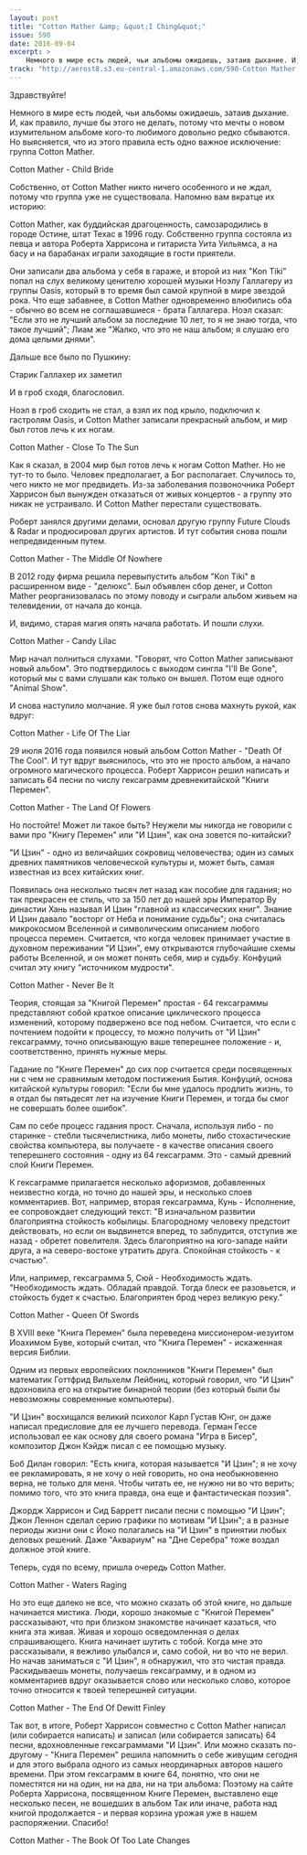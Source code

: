 ```yaml
---
layout: post
title: "Cotton Mather &amp; &quot;I Ching&quot;"
issue: 590
date: 2016-09-04
excerpt: >
    Немного в мире есть людей, чьи альбомы ожидаешь, затаив дыхание. И, как правило, лучше бы этого не делать, потому что мечты о новом изумительном альбоме кого-то любимого довольно редко сбываются. Но выясняется, что из этого правила есть одно важное исключение: группа Cotton Mather.
track: "http://aerost8.s3.eu-central-1.amazonaws.com/590-Cotton Mather & ''I Ching''.mp3"
---
```


Здравствуйте!

Немного в мире есть людей, чьи альбомы ожидаешь, затаив дыхание. И, как правило, лучше бы этого не делать, потому что мечты о новом изумительном альбоме кого-то любимого довольно редко сбываются. Но выясняется, что из этого правила есть одно важное исключение: группа Cotton Mather.

Cotton Mather - Child Bride

Собственно, от Cotton Mather никто ничего особенного и не ждал, потому что группа уже не существовала. Напомню вам вкратце их историю:

Cotton Mather, как буддийская драгоценность, самозародились в городе Остине, штат Техас в 1996 году. Собственно группа состояла из певца и автора Роберта Харрисона и гитариста Уита Уильямса, а на басу и на барабанах играли заходящие в гости приятели.

Они записали два альбома у себя в гараже, и второй из них "Kon Tiki" попал на слух великому ценителю хорошей музыки Ноэлу Галлагеру из группы Oasis, который в то время был самой крупной в мире звездой рока. Что еще забавнее, в Cotton Mather одновременно влюбились оба - обычно во всем не соглашавшиеся - брата Галлагера. Ноэл сказал: "Если это не лучший альбом за последние 10 лет, то я не знаю тогда, что такое лучший"; Лиам же "Жалко, что это не наш альбом; я слушаю его дома целыми днями".

Дальше все было по Пушкину:

Старик Галлахер их заметил

И в гроб сходя, благословил.

Ноэл в гроб сходить не стал, а взял их под крыло, подключил к гастролям Oasis, и Cotton Mather записали прекрасный альбом, и мир был готов лечь к их ногам.

Cotton Mather - Close To The Sun

Как я сказал, в 2004 мир был готов лечь к ногам Cotton Mather. Но не тут-то то было. Человек предполагает, а Бог располагает. Случилось то, чего никто не мог предвидеть. Из-за заболевания позвоночника Роберт Харрисон был вынужден отказаться от живых концертов - а группу это никак не устраивало. И Cotton Mather перестали существовать.

Роберт занялся другими делами, основал другую группу Future Clouds & Radar и продюсировал других артистов. И тут события снова пошли непредвиденным путем.

Cotton Mather - The Middle Of Nowhere

В 2012 году фирма решила перевыпустить альбом "Kon Tiki" в расширенном виде - "делюкс". Был объявлен сбор денег, и Cotton Mather реорганизовалась по этому поводу и сыграли альбом живьем на телевидении, от начала до конца.

И, видимо, старая магия опять начала работать. И пошли слухи.

Cotton Mather - Candy Lilac

Мир начал полниться слухами. "Говорят, что Cotton Mather записывают новый альбом". Это подтвердилось с выходом сингла "I'll Be Gone", который мы с вами слушали как только он вышел. Потом еще одного "Animal Show".

И снова наступило молчание. Я уже был готов снова махнуть рукой, как вдруг:

Cotton Mather - Life Of The Liar

29 июля 2016 года появился новый альбом Cotton Mather - "Death Of The Cool". И тут вдруг выяснилось, что это не просто альбом, а начало огромного магического процесса. Роберт Харрисон решил написать и записать 64 песни по числу гексаграмм древнекитайской "Книги Перемен".

Cotton Mather - The Land Of Flowers

Но постойте! Может ли такое быть? Неужели мы никогда не говорили с вами про "Книгу Перемен" или "И Цзин", как она зовется по-китайски?

"И Цзин" - одно из величайших сокровищ человечества; один из самых древних памятников человеческой культуры и, может быть, самая известная из всех китайских книг.

Появилась она несколько тысяч лет назад как пособие для гадания; но так прекрасен ее стиль, что за 150 лет до нашей эры Император Ву династии Хань называл И Цзин "главной из классических книг". Знание И Цзин давало "восторг от Неба и понимание судьбы"; она считалась микрокосмом Вселенной и символическим описанием любого процесса перемен. Считается, что когда человек принимает участие в духовном переживании "И Цзин", ему открываются глубочайшие схемы работы Вселенной, и он может понять себя, мир и судьбу. Конфуций считал эту книгу "источником мудрости".

Cotton Mather - Never Be It

Теория, стоящая за "Книгой Перемен" простая - 64 гексаграммы представляют собой краткое описание циклического процесса изменений, которому подвержено все под небом. Считается, что если с почтением подойти к процессу, то можно получить от "И Цзин" гексаграмму, точно описывающую ваше теперешнее положение - и, соответственно, принять нужные меры.

Гадание по "Книге Перемен" до сих пор считается среди посвященных ни с чем не сравнимым методом постижения Бытия. Конфуций, основа китайской культуры говорил: "Если бы мне удалось продлить жизнь, то я отдал бы пятьдесят лет на изучение Книги Перемен, и тогда бы смог не совершать более ошибок".

Сам по себе процесс гадания прост. Сначала, используя либо - по старинке - стебли тысячелистника, либо монеты, либо стохастические свойства компьютера, вы получаете - в качестве описания своего теперешнего состояния - одну из 64 гексаграмм. Это - самый древний слой Книги Перемен.

К гексаграмме прилагается несколько афоризмов, добавленных неизвестно когда, но точно до нашей эры, и несколько слоев комментариев. Вот, например, вторая гексаграмма, Кунь - Исполнение, ее сопровождает следующий текст: "В изначальном развитии благоприятна стойкость кобылицы. Благородному человеку предстоит действовать, но если он выдвинется вперед, то заблудится, отступив же назад - обретет повелителя. Здесь благоприятно на юго-западе найти друга, а на северо-востоке утратить друга. Спокойная стойкость - к счастью".

Или, например, гексаграмма 5, Сюй - Необходимость ждать. "Необходимость ждать. Обладай правдой. Тогда блеск ее разовьется, и стойкость будет к счастью. Благоприятен брод через великую реку."

Cotton Mather - Queen Of Swords

В XVIII веке "Книга Перемен" была переведена миссионером-иезуитом Иоахимом Буве, который считал, что "Книга Перемен" - искаженная версия Библии.

Одним из первых европейских поклонников "Книги Перемен" был математик Готтфрид Вильхелм Лейбниц, который говорил, что "И Цзин" вдохновила его на открытие бинарной теории (без который были бы невозможны современные компьютеры).

"И Цзин" восхищался великий психолог Карл Густав Юнг, он даже написал предисловие для ее лучшего перевода. Герман Гессе использовал ее как основу для своего романа "Игра в Бисер", композитор Джон Кэйдж писал с ее помощью музыку.

Боб Дилан говорил: "Есть книга, которая называется "И Цзин"; я не хочу ее рекламировать, я не хочу о ней говорить, но она необыкновенно верна, не только для меня. Чтобы читать ее, не нужно ни во что верить; помимо того, что это книга правда, она еще и фантастическая поэзия".

Джордж Харрисон и Сид Барретт писали песни с помощью "И Цзин"; Джон Леннон сделал серию графики по мотивам "И Цзин"; а в разные периоды жизни они с Йоко полагались на "И Цзин" в принятии любых деловых решений. Даже "Аквариум" на "Дне Серебра" тоже воздал должное этой книге.

Теперь, судя по всему, пришла очередь Cotton Mather.

Cotton Mather - Waters Raging

Но это еще далеко не все, что можно сказать об этой книге, но дальше начинается мистика. Люди, хорошо знакомые с "Книгой Перемен" рассказывают, что при близком знакомстве начинает казаться, что книга эта живая. Живая и хорошо осведомленная о делах спрашивающего. Книга начинает шутить с тобой. Когда мне это рассказывали, я вежливо улыбался и, само собой, ни во что не верил. Но начав заниматься с "И Цзин", я обнаружил, что это чистая правда. Раскидываешь монеты, получаешь гексаграмму, и в одном из комментариев вдруг оказывается слово или несколько слово, которое точно относится к твоей теперешней ситуации.

Cotton Mather - The End Of Dewitt Finley

Так вот, в итоге, Роберт Харрисон совместно с Cotton Mather написал (или собирается написать) и записал (или собирается записать) 64 песни, вдохновленные гексаграммами "И Цзин". Или можно сказать по-другому - "Книга Перемен" решила напомнить о себе живущим сегодня и для этого выбрала одного из самых неординарных авторов нашего времени. При этом гексаграмм в книге 64, понятно, что они не поместятся ни на один, ни на два, ни на три альбома: Поэтому на сайте Роберта Харрисона, посвященном Книге Перемен, выставлено еще несколько песен, не вошедших в альбом Так или иначе, работа над книгой продолжается - и первая корзина урожая уже в нашем распоряжении. Спасибо!

Cotton Mather - The Book Of Too Late Changes
